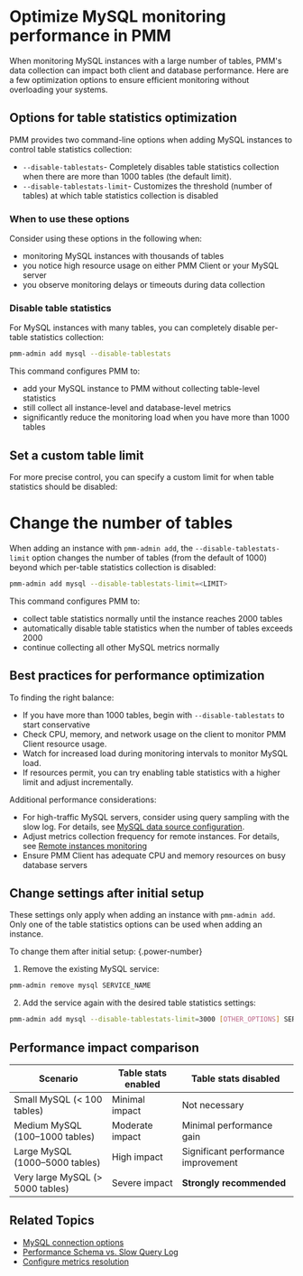 # Optimize MySQL monitoring performance in PMM

When monitoring MySQL instances with a large number of tables, PMM's data collection can impact both client and database performance. Here are a few optimization options to ensure efficient monitoring without overloading your systems.

## Options for table statistics optimization

PMM provides two command-line options when adding MySQL instances to control table statistics collection:

- `--disable-tablestats`- Completely disables table statistics collection when there are more than 1000 tables (the default limit).
- `--disable-tablestats-limit`- Customizes the threshold (number of tables) at which table statistics collection is disabled

### When to use these options

Consider using these options in the following when:

-  monitoring MySQL instances with thousands of tables
-  you notice high resource usage on either PMM Client or your MySQL server
-  you observe monitoring delays or timeouts during data collection

### Disable table statistics

For MySQL instances with many tables, you can completely disable per-table statistics collection:
```sh
pmm-admin add mysql --disable-tablestats
```

This command configures PMM to: 

- add your MySQL instance to PMM without collecting table-level statistics
- still collect all instance-level and database-level metrics
- significantly reduce the monitoring load when you have more than 1000 tables

##  Set a custom table limit
For more precise control, you can specify a custom limit for when table statistics should be disabled:


# Change the number of tables

When adding an instance with `pmm-admin add`, the `--disable-tablestats-limit` option changes the number of tables (from the default of 1000) beyond which per-table statistics collection is disabled:

```sh
pmm-admin add mysql --disable-tablestats-limit=<LIMIT>
```

This command configures PMM to: 

- collect table statistics normally until the instance reaches 2000 tables
- automatically disable table statistics when the number of tables exceeds 2000
- continue collecting all other MySQL metrics normally

## Best practices for performance optimization

To finding the right balance:

- If you have more than 1000 tables, begin with `--disable-tablestats` to start conservative
- Check CPU, memory, and network usage on the client to monitor PMM Client resource usage.
- Watch for increased load during monitoring intervals to monitor MySQL load. 
- If resources permit, you can try enabling table statistics with a higher limit and adjust incrementally.

Additional performance considerations: 

- For high-traffic MySQL servers, consider using query sampling with the slow log. For details, see  [MySQL data source configuration](../mysql/mysql.md#slow-query-log-configuration).
- Adjust metrics collection frequency for remote instances.  For details, see [Remote instances monitoring](../remote.md#recommended-settings)
- Ensure PMM Client has adequate CPU and memory resources on busy database servers

## Change settings after initial setup

These settings only apply when adding an instance with `pmm-admin add`. Only one of the table statistics options can be used when adding an instance.

To change them after initial setup:
{.power-number}

1. Remove the existing MySQL service:
```sh
pmm-admin remove mysql SERVICE_NAME
```
2. Add the service again with the desired table statistics settings:
```sh
pmm-admin add mysql --disable-tablestats-limit=3000 [OTHER_OPTIONS] SERVICE_NAME
```

## Performance impact comparison

| Scenario                       | Table stats enabled        | Table stats disabled                    |
|-------------------------------|----------------------------|------------------------------------------|
| Small MySQL (< 100 tables)    | Minimal impact             | Not necessary                            |
| Medium MySQL (100–1000 tables)| Moderate impact            | Minimal performance gain                 |
| Large MySQL (1000–5000 tables)| High impact                | Significant performance improvement      |
| Very large MySQL (> 5000 tables)| Severe impact            | **Strongly recommended**                 |

## Related Topics

- [MySQL connection options](../mysql/mysql.md)
- [Performance Schema vs. Slow Query Log](../mysql/mysql.md#performance-schema-configuration)
- [Configure metrics resolution](../../../../configure-pmm/metrics_res.md)
